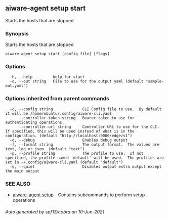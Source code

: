## aiware-agent setup start

Starts the hosts that are stopped

### Synopsis

Starts the hosts that are stopped

```
aiware-agent setup start [config file] [flags]
```

### Options

```
  -h, --help         help for start
  -o, --out string   File to use for the output yaml (default "sample-out.yaml")
```

### Options inherited from parent commands

```
  -c, --config string             CLI Config file to use.  By default it will be /home/ubuntu/.config/aiware-cli.yaml
      --controller-token string   Bearer token to use for authenticating operations.
      --controller-url string     Controller URL to use for the CLI.  If specified, this will be used instead of what is in the configuration. (default "http://localhost:9000/edge/v1")
  -d, --debug                     Enables debug output
  -f, --format string             The output format.  The values are text, log or json. (default "text")
  -p, --profile string            The profile to use.  If not specified, the profile named 'default' will be used.  The profiles are set in ~/.config/aiware-cli.yaml (default "default")
  -q, --quiet                     Disables output extra output except the main output
```

### SEE ALSO

* [aiware-agent setup](/cli/aiware-agent_setup.md)	 - Contains subcommands to perform setup operations

###### Auto generated by spf13/cobra on 10-Jun-2021
